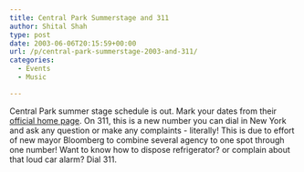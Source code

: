```yaml
---
title: Central Park Summerstage and 311
author: Shital Shah
type: post
date: 2003-06-06T20:15:59+00:00
url: /p/central-park-summerstage-2003-and-311/
categories:
  - Events
  - Music

---
```

Central Park summer stage schedule is out. Mark your dates from their [official home page][1]. On 311, this is a new number you can dial in New York and ask any question or make any complaints - literally! This is due to effort of new mayor Bloomberg to combine several agency to one spot through one number! Want to know how to dispose refrigerator? or complain about that loud car alarm? Dial 311.

 [1]: http://www.summerstage.org